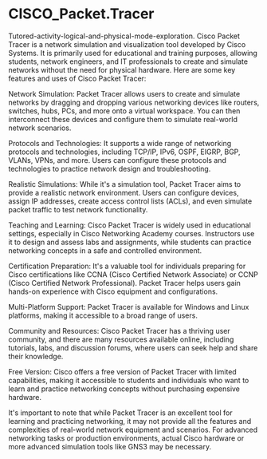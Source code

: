 # CISCO_Packet.Tracer
Tutored-activity-logical-and-physical-mode-exploration.
Cisco Packet Tracer is a network simulation and visualization tool developed by Cisco Systems. It is primarily used for educational and training purposes, allowing students, network engineers, and IT professionals to create and simulate networks without the need for physical hardware. Here are some key features and uses of Cisco Packet Tracer:

Network Simulation: Packet Tracer allows users to create and simulate networks by dragging and dropping various networking devices like routers, switches, hubs, PCs, and more onto a virtual workspace. You can then interconnect these devices and configure them to simulate real-world network scenarios.

Protocols and Technologies: It supports a wide range of networking protocols and technologies, including TCP/IP, IPv6, OSPF, EIGRP, BGP, VLANs, VPNs, and more. Users can configure these protocols and technologies to practice network design and troubleshooting.

Realistic Simulations: While it's a simulation tool, Packet Tracer aims to provide a realistic network environment. Users can configure devices, assign IP addresses, create access control lists (ACLs), and even simulate packet traffic to test network functionality.

Teaching and Learning: Cisco Packet Tracer is widely used in educational settings, especially in Cisco Networking Academy courses. Instructors use it to design and assess labs and assignments, while students can practice networking concepts in a safe and controlled environment.

Certification Preparation: It's a valuable tool for individuals preparing for Cisco certifications like CCNA (Cisco Certified Network Associate) or CCNP (Cisco Certified Network Professional). Packet Tracer helps users gain hands-on experience with Cisco equipment and configurations.

Multi-Platform Support: Packet Tracer is available for Windows and Linux platforms, making it accessible to a broad range of users.

Community and Resources: Cisco Packet Tracer has a thriving user community, and there are many resources available online, including tutorials, labs, and discussion forums, where users can seek help and share their knowledge.

Free Version: Cisco offers a free version of Packet Tracer with limited capabilities, making it accessible to students and individuals who want to learn and practice networking concepts without purchasing expensive hardware.

It's important to note that while Packet Tracer is an excellent tool for learning and practicing networking, it may not provide all the features and complexities of real-world network equipment and scenarios. For advanced networking tasks or production environments, actual Cisco hardware or more advanced simulation tools like GNS3 may be necessary.
